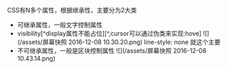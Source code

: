 CSS有N多个属性，根据继承性，主要分为2大类
- 可继承属性，一般文字控制属性
 - visibility[^display属性不能占位][^,cursor可以通过伪类来实现:hove]
![](/assets/屏幕快照 2016-12-08 10.30.20.png)
line-style: none 就这个主要
- 不可继承属性，一般是区块控制属性
![](/assets/屏幕快照 2016-12-08 10.43.14.png)

